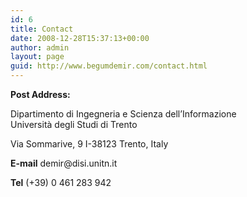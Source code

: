 ```yaml
---
id: 6
title: Contact
date: 2008-12-28T15:37:13+00:00
author: admin
layout: page
guid: http://www.begumdemir.com/contact.html
---
```

<style>
.contact {
  font-size: 14px;
}
</style>

<p>
  <b>Post Address:</b>
</p>
Dipartimento di Ingegneria e Scienza dell&#8217;Informazione<br /> Università degli Studi di Trento 
      
Via Sommarive, 9 I-38123 Trento, Italy
      
<p>
  <b>E-mail</b> demir@disi.unitn.it
</p>
      
<p>
  <b>Tel</b> (+39) 0 461 283 942
</p>

<!--
    <a id="clustrMapsLink" href="http://www3.clustrmaps.com/counter/maps.php?url=http://www.begumdemir.com"><img id="clustrMapsImg" style="border:0px;" title="Locations of visitors to this page" src="http://www3.clustrmaps.com/counter/index2.php?url=http://www.begumdemir.com" alt="Locations of visitors to this page" /><br /> </a>
-->